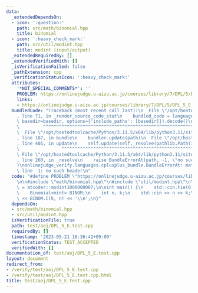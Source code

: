 ```yaml
---
data:
  _extendedDependsOn:
  - icon: ':question:'
    path: src/math/binomial.hpp
    title: binomial
  - icon: ':heavy_check_mark:'
    path: src/util/modint.hpp
    title: modint (input/output)
  _extendedRequiredBy: []
  _extendedVerifiedWith: []
  _isVerificationFailed: false
  _pathExtension: cpp
  _verificationStatusIcon: ':heavy_check_mark:'
  attributes:
    '*NOT_SPECIAL_COMMENTS*': ''
    PROBLEM: https://onlinejudge.u-aizu.ac.jp/courses/library/7/DPL/5/DPL_5_E
    links:
    - https://onlinejudge.u-aizu.ac.jp/courses/library/7/DPL/5/DPL_5_E
  bundledCode: "Traceback (most recent call last):\n  File \"/opt/hostedtoolcache/Python/3.11.5/x64/lib/python3.11/site-packages/onlinejudge_verify/documentation/build.py\"\
    , line 71, in _render_source_code_stat\n    bundled_code = language.bundle(stat.path,\
    \ basedir=basedir, options={'include_paths': [basedir]}).decode()\n          \
    \         ^^^^^^^^^^^^^^^^^^^^^^^^^^^^^^^^^^^^^^^^^^^^^^^^^^^^^^^^^^^^^^^^^^^^^^^^^^^^^^^^^\n\
    \  File \"/opt/hostedtoolcache/Python/3.11.5/x64/lib/python3.11/site-packages/onlinejudge_verify/languages/cplusplus.py\"\
    , line 187, in bundle\n    bundler.update(path)\n  File \"/opt/hostedtoolcache/Python/3.11.5/x64/lib/python3.11/site-packages/onlinejudge_verify/languages/cplusplus_bundle.py\"\
    , line 401, in update\n    self.update(self._resolve(pathlib.Path(included), included_from=path))\n\
    \                ^^^^^^^^^^^^^^^^^^^^^^^^^^^^^^^^^^^^^^^^^^^^^^^^^^^^^^^^^\n \
    \ File \"/opt/hostedtoolcache/Python/3.11.5/x64/lib/python3.11/site-packages/onlinejudge_verify/languages/cplusplus_bundle.py\"\
    , line 260, in _resolve\n    raise BundleErrorAt(path, -1, \"no such header\"\
    )\nonlinejudge_verify.languages.cplusplus_bundle.BundleErrorAt: math/binomial.hpp:\
    \ line -1: no such header\n"
  code: "#define PROBLEM \"https://onlinejudge.u-aizu.ac.jp/courses/library/7/DPL/5/DPL_5_E\"\
    \n\n#include \"math/binomial.hpp\"\n#include \"util/modint.hpp\"\n\nusing mint\
    \ = atcoder::modint1000000007;\n\nint main() {\n    std::cin.tie(0);\n    std::ios::sync_with_stdio(false);\n\
    \    Binomial<mint> BINOM;\n    int n, k;\n    std::cin >> n >> k;\n\n    std::cout\
    \ << BINOM.C(k, n) << '\\n';\n}"
  dependsOn:
  - src/math/binomial.hpp
  - src/util/modint.hpp
  isVerificationFile: true
  path: test/aoj/DPL_5_E.test.cpp
  requiredBy: []
  timestamp: '2023-05-21 16:36:42+09:00'
  verificationStatus: TEST_ACCEPTED
  verifiedWith: []
documentation_of: test/aoj/DPL_5_E.test.cpp
layout: document
redirect_from:
- /verify/test/aoj/DPL_5_E.test.cpp
- /verify/test/aoj/DPL_5_E.test.cpp.html
title: test/aoj/DPL_5_E.test.cpp
---
```

